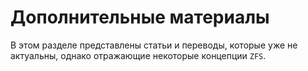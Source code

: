 
# Дополнительные материалы

В этом разделе представлены статьи и переводы, которые уже не актуальны,
однако отражающие некоторые концепции `ZFS`.


